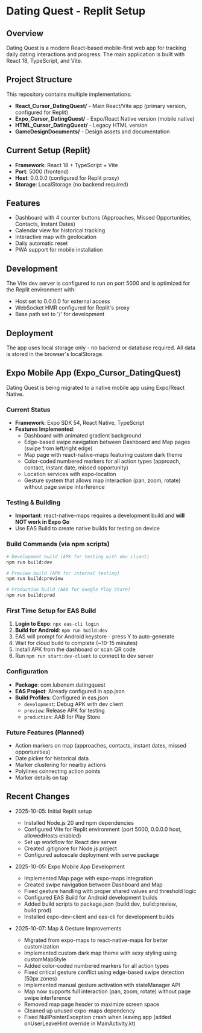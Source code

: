 # Dating Quest - Replit Setup

## Overview
Dating Quest is a modern React-based mobile-first web app for tracking daily dating interactions and progress. The main application is built with React 18, TypeScript, and Vite.

## Project Structure
This repository contains multiple implementations:
- **React_Cursor_DatingQuest/** - Main React/Vite app (primary version, configured for Replit)
- **Expo_Cursor_DatingQuest/** - Expo/React Native version (mobile native)
- **HTML_Cursor_DatingQuest/** - Legacy HTML version
- **GameDesignDocuments/** - Design assets and documentation

## Current Setup (Replit)
- **Framework**: React 18 + TypeScript + Vite
- **Port**: 5000 (frontend)
- **Host**: 0.0.0.0 (configured for Replit proxy)
- **Storage**: LocalStorage (no backend required)

## Features
- Dashboard with 4 counter buttons (Approaches, Missed Opportunities, Contacts, Instant Dates)
- Calendar view for historical tracking
- Interactive map with geolocation
- Daily automatic reset
- PWA support for mobile installation

## Development
The Vite dev server is configured to run on port 5000 and is optimized for the Replit environment with:
- Host set to 0.0.0.0 for external access
- WebSocket HMR configured for Replit's proxy
- Base path set to '/' for development

## Deployment
The app uses local storage only - no backend or database required. All data is stored in the browser's localStorage.

## Expo Mobile App (Expo_Cursor_DatingQuest)
Dating Quest is being migrated to a native mobile app using Expo/React Native.

### Current Status
- **Framework**: Expo SDK 54, React Native, TypeScript
- **Features Implemented**:
  - Dashboard with animated gradient background
  - Edge-based swipe navigation between Dashboard and Map pages (swipe from left/right edge)
  - Map page with react-native-maps featuring custom dark theme
  - Color-coded numbered markers for all action types (approach, contact, instant date, missed opportunity)
  - Location services with expo-location
  - Gesture system that allows map interaction (pan, zoom, rotate) without page swipe interference
  
### Testing & Building
- **Important**: react-native-maps requires a development build and **will NOT work in Expo Go**
- Use EAS Build to create native builds for testing on device

### Build Commands (via npm scripts)
```bash
# Development build (APK for testing with dev client)
npm run build:dev

# Preview build (APK for internal testing)
npm run build:preview

# Production build (AAB for Google Play Store)
npm run build:prod
```

### First Time Setup for EAS Build
1. **Login to Expo**: `npx eas-cli login`
2. **Build for Android**: `npm run build:dev`
3. EAS will prompt for Android keystore - press Y to auto-generate
4. Wait for cloud build to complete (~10-15 minutes)
5. Install APK from the dashboard or scan QR code
6. Run `npm run start:dev-client` to connect to dev server

### Configuration
- **Package**: com.lubenem.datingquest
- **EAS Project**: Already configured in app.json
- **Build Profiles**: Configured in eas.json
  - `development`: Debug APK with dev client
  - `preview`: Release APK for testing
  - `production`: AAB for Play Store

### Future Features (Planned)
- Action markers on map (approaches, contacts, instant dates, missed opportunities)
- Date picker for historical data
- Marker clustering for nearby actions
- Polylines connecting action points
- Marker details on tap

## Recent Changes
- 2025-10-05: Initial Replit setup
  - Installed Node.js 20 and npm dependencies
  - Configured Vite for Replit environment (port 5000, 0.0.0.0 host, allowedHosts enabled)
  - Set up workflow for React dev server
  - Created .gitignore for Node.js project
  - Configured autoscale deployment with serve package
  
- 2025-10-05: Expo Mobile App Development
  - Implemented Map page with expo-maps integration
  - Created swipe navigation between Dashboard and Map
  - Fixed gesture handling with proper shared values and threshold logic
  - Configured EAS Build for Android development builds
  - Added build scripts to package.json (build:dev, build:preview, build:prod)
  - Installed expo-dev-client and eas-cli for development builds

- 2025-10-07: Map & Gesture Improvements
  - Migrated from expo-maps to react-native-maps for better customization
  - Implemented custom dark map theme with sexy styling using customMapStyle
  - Added color-coded numbered markers for all action types
  - Fixed critical gesture conflict using edge-based swipe detection (50px zones)
  - Implemented manual gesture activation with stateManager API
  - Map now supports full interaction (pan, zoom, rotate) without page swipe interference
  - Removed map page header to maximize screen space
  - Cleaned up unused expo-maps dependency
  - Fixed NullPointerException crash when leaving app (added onUserLeaveHint override in MainActivity.kt)
